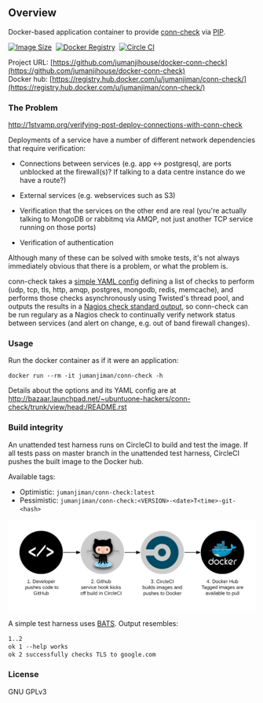 ## Overview

Docker-based application container to provide
[conn-check](http://conn-check.org/) via
[PIP](https://pypi.python.org/pypi/conn-check).

[![Image Size](https://img.shields.io/imagelayers/image-size/jumanjiman/conn-check/latest.svg)](https://imagelayers.io/?images=jumanjiman/conn-check:latest)&nbsp;
[![Docker Registry](https://img.shields.io/docker/pulls/jumanjiman/conn-check.svg)](https://registry.hub.docker.com/u/jumanjiman/conn-check)&nbsp;
[![Circle CI](https://circleci.com/gh/jumanjihouse/docker-conn-check.png?circle-token=9b167f5d055084e8422996ec63678e42859ec5d0)](https://circleci.com/gh/jumanjihouse/docker-conn-check/tree/master 'View CI builds')

Project URL: [https://github.com/jumanjihouse/docker-conn-check](https://github.com/jumanjihouse/docker-conn-check)
<br />
Docker hub: [https://registry.hub.docker.com/u/jumanjiman/conn-check/](https://registry.hub.docker.com/u/jumanjiman/conn-check/)


### The Problem

http://1stvamp.org/verifying-post-deploy-connections-with-conn-check

Deployments of a service have a number of different network
dependencies that require verification:

* Connections between services (e.g. app <-> postgresql, are
  ports unblocked at the firewall(s)? If talking to a data centre
  instance do we have a route?)

* External services (e.g. webservices such as S3)

* Verification that the services on the other end are real
  (you're actually talking to MongoDB or rabbitmq via AMQP, not
  just another TCP service running on those ports)

* Verification of authentication

Although many of these can be solved with smoke tests, it's not
always immediately obvious that there is a problem, or what the
problem is.

conn-check takes a [simple YAML config](http://bazaar.launchpad.net/~ubuntuone-hackers/conn-check/trunk/view/head:/demo.yaml)
defining a list of checks to perform (udp, tcp, tls,
http, amqp, postgres, mongodb, redis, memcache), and
performs those checks asynchronously using Twisted's thread
pool, and outputs the results in a [Nagios check standard
output](https://nagios-plugins.org/doc/guidelines.html#AEN33), so
conn-check can be run regulary as a Nagios check to continually
verify network status between services (and alert on change,
e.g. out of band firewall changes).


### Usage

Run the docker container as if it were an application:

    docker run --rm -it jumanjiman/conn-check -h

Details about the options and its YAML config are at
http://bazaar.launchpad.net/~ubuntuone-hackers/conn-check/trunk/view/head:/README.rst


### Build integrity

An unattended test harness runs on CircleCI to build and test the image.
If all tests pass on master branch in the unattended test harness,
CircleCI pushes the built image to the Docker hub.

Available tags:

* Optimistic: `jumanjiman/conn-check:latest`
* Pessimistic: `jumanjiman/conn-check:<VERSION>-<date>T<time>-git-<hash>`

![workflow](assets/docker_hub_workflow.png)

A simple test harness uses [BATS](https://github.com/sstephenson/bats).
Output resembles:

    1..2
    ok 1 --help works
    ok 2 successfully checks TLS to google.com


### License

GNU GPLv3
